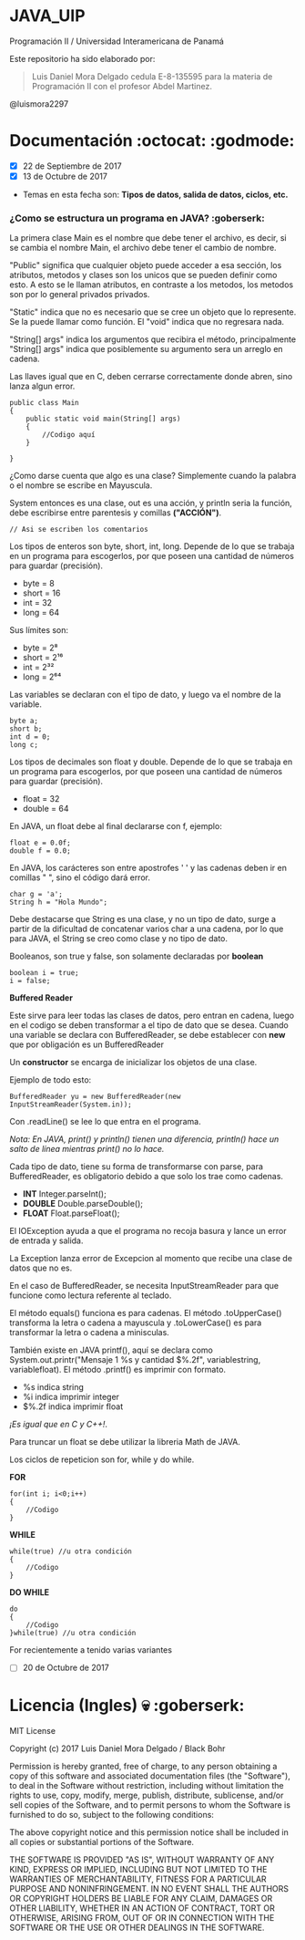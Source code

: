 # JAVA_UIP
Programación II / Universidad Interamericana de Panamá

Este repositorio ha sido elaborado por:

> Luis Daniel Mora Delgado
> cedula E-8-135595
> para la materia de Programación II
> con el profesor Abdel Martinez.

@luismora2297

# Documentación :octocat: :godmode:

- [x] 22 de Septiembre de 2017
- [x] 13 de Octubre de 2017
* Temas en esta fecha son: __Tipos de datos, salida de datos, ciclos, etc.__
### ¿Como se estructura un programa en JAVA? :goberserk:

La primera clase Main es el nombre que debe tener el archivo, es decir, si se cambia el nombre Main, el archivo debe tener el cambio de nombre.

"Public" significa que cualquier objeto puede acceder a esa sección, los atributos, metodos y clases son los unicos que se pueden definir como esto. A esto se le llaman atributos, en contraste a los metodos, los metodos son por lo general privados privados.	

"Static" indica que no es necesario que se cree un objeto que lo represente. Se la puede llamar como función. El "void" indica que no regresara nada.

"String[] args" indica los argumentos que recibira el método, principalmente "String[] args" indica que posiblemente su argumento sera un arreglo en cadena.

Las llaves igual que en C, deben cerrarse correctamente donde abren, sino lanza algun error.

``` 
public class Main 
{
	public static void main(String[] args)
	{
		//Codigo aquí
	}

}
```

¿Como darse cuenta que algo es una clase? Simplemente cuando la palabra o el nombre se escribe en Mayuscula.

System entonces es una clase, out es una acción, y println seria la función, debe escribirse entre parentesis y comillas __("ACCIÓN")__.

```// Asi se escriben los comentarios ```

Los tipos de enteros son byte, short, int, long. Depende de lo que se trabaja en un programa para escogerlos, por que poseen una cantidad de números para guardar (precisión).

* byte = 8
* short = 16
* int = 32
* long = 64

Sus límites son:

* byte = 2⁸
* short = 2¹⁶
* int = 2³²
* long = 2⁶⁴

Las variables se declaran con el tipo de dato, y luego va el nombre de la variable.

``` 
byte a;
short b;
int d = 0;
long c;
```

Los tipos de decimales son float y double. Depende de lo que se trabaja en un programa para escogerlos, por que poseen una cantidad de números para guardar (precisión).

* float = 32
* double = 64

En JAVA, un float debe al final declararse con f, ejemplo:

``` 
float e = 0.0f;
double f = 0.0;
```

En JAVA, los carácteres son entre apostrofes ' ' y las cadenas deben ir en comillas " ", sino el código dará error. 
``` 
char g = 'a';
String h = "Hola Mundo";
```

Debe destacarse que String es una clase, y no un tipo de dato, surge a partir de la dificultad de concatenar varios char a una cadena, por lo que para JAVA, el String se creo como clase y no tipo de dato.

Booleanos, son true y false, son solamente declaradas por **boolean**

``` 
boolean i = true;
i = false;
```

**Buffered Reader**

Este sirve para leer todas las clases de datos, pero entran en cadena, luego en el codigo se deben transformar a el tipo de dato que se desea. Cuando una variable se declara con BufferedReader, se debe establecer con **new** que por obligación es un BufferedReader

Un **constructor** se encarga de inicializar los objetos de una clase.

Ejemplo de todo esto:

```
BufferedReader yu = new BufferedReader(new InputStreamReader(System.in));
```
Con .readLine() se lee lo que entra en el programa.

_Nota: En JAVA, print() y println() tienen una diferencia, println() hace un salto de línea mientras print() no lo hace._

Cada tipo de dato, tiene su forma de transformarse con parse, para BufferedReader, es obligatorio debido a que solo los trae como cadenas.

* **INT** Integer.parseInt();
* **DOUBLE** Double.parseDouble();
* **FLOAT** Float.parseFloat();

El IOException ayuda a que el programa no recoja basura y lance un error de entrada y salida.

La Exception lanza error de Excepcion al momento que recibe una clase de datos que no es.

En el caso de BufferedReader, se necesita InputStreamReader para que funcione como lectura referente al teclado.

El método equals() funciona es para cadenas. El método .toUpperCase() transforma la letra o cadena a mayuscula y .toLowerCase() es para transformar la letra o cadena a minisculas.

También existe en JAVA printf(), aquí se declara como System.out.printr("Mensaje 1 %s y cantidad $%.2f", variablestring, variablefloat). El método .printf() es imprimir con formato.

* %s indica string
* %i indica imprimir integer
* $%.2f indica imprimir float

_¡Es igual que en C y C++!_.

Para truncar un float se debe utilizar la libreria Math de JAVA.

Los ciclos de repeticion son for, while y do while.

**FOR**
```
for(int i; i<0;i++)
{
	//Codigo
}
```

**WHILE**
```
while(true) //u otra condición
{
	//Codigo
}
```

**DO WHILE**
```
do
{
	//Codigo
}while(true) //u otra condición

```

For recientemente a tenido varias variantes



- [ ] 20 de Octubre de 2017
# Licencia (Ingles) :skull: :goberserk:

MIT License

Copyright (c) 2017 Luis Daniel Mora Delgado / Black Bohr

Permission is hereby granted, free of charge, to any person obtaining a copy
of this software and associated documentation files (the "Software"), to deal
in the Software without restriction, including without limitation the rights
to use, copy, modify, merge, publish, distribute, sublicense, and/or sell
copies of the Software, and to permit persons to whom the Software is
furnished to do so, subject to the following conditions:

The above copyright notice and this permission notice shall be included in all
copies or substantial portions of the Software.

THE SOFTWARE IS PROVIDED "AS IS", WITHOUT WARRANTY OF ANY KIND, EXPRESS OR
IMPLIED, INCLUDING BUT NOT LIMITED TO THE WARRANTIES OF MERCHANTABILITY,
FITNESS FOR A PARTICULAR PURPOSE AND NONINFRINGEMENT. IN NO EVENT SHALL THE
AUTHORS OR COPYRIGHT HOLDERS BE LIABLE FOR ANY CLAIM, DAMAGES OR OTHER
LIABILITY, WHETHER IN AN ACTION OF CONTRACT, TORT OR OTHERWISE, ARISING FROM,
OUT OF OR IN CONNECTION WITH THE SOFTWARE OR THE USE OR OTHER DEALINGS IN THE
SOFTWARE.
